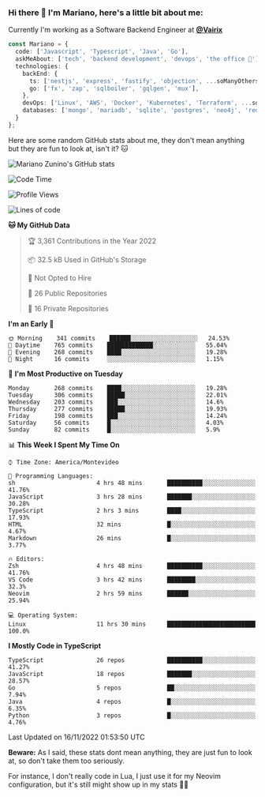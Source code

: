 ### Hi there 👋 I'm Mariano, here's a little bit about me:

Currently I'm working as a Software Backend Engineer at [**@Vairix**](https://vairix.com)

```ts
const Mariano = {
  code: ['Javascript', 'Typescript', 'Java', 'Go'],
  askMeAbout: ['tech', 'backend development', 'devops', 'the office 💼'],
  technologies: {
    backEnd: {
      ts: ['nestjs', 'express', 'fastify', 'objection', ...soManyOthersFrameworks],
      go: ['fx', 'zap', 'sqlboiler', 'gqlgen', 'mux'],
    },
    devOps: ['Linux', 'AWS', 'Docker', 'Kubernetes', 'Terraform', ...soManyOthersTools],
    databases: ['mongo', 'mariadb', 'sqlite', 'postgres', 'neo4j', 'redis'],
  }
};
```

Here are some random GitHub stats about me, they don't mean anything but they are fun to look at, isn't it? 🐱

![Mariano Zunino's GitHub stats](https://github-readme-stats.vercel.app/api?username=marianozunino&count_private=true&show_icons=true&theme=radical)

<!--START_SECTION:waka-->
![Code Time](http://img.shields.io/badge/Code%20Time-310%20hrs%2054%20mins-blue)

![Profile Views](http://img.shields.io/badge/Profile%20Views-0-blue)

![Lines of code](https://img.shields.io/badge/From%20Hello%20World%20I%27ve%20Written-368%20Thousand%20lines%20of%20code-blue)

**🐱 My GitHub Data** 

> 🏆 3,361 Contributions in the Year 2022
 > 
> 📦 32.5 kB Used in GitHub's Storage 
 > 
> 🚫 Not Opted to Hire
 > 
> 📜 26 Public Repositories 
 > 
> 🔑 16 Private Repositories  
 > 
**I'm an Early 🐤** 

```text
🌞 Morning    341 commits    ██████░░░░░░░░░░░░░░░░░░░   24.53% 
🌆 Daytime    765 commits    █████████████░░░░░░░░░░░░   55.04% 
🌃 Evening    268 commits    ████░░░░░░░░░░░░░░░░░░░░░   19.28% 
🌙 Night      16 commits     ░░░░░░░░░░░░░░░░░░░░░░░░░   1.15%

```
📅 **I'm Most Productive on Tuesday** 

```text
Monday       268 commits    ████░░░░░░░░░░░░░░░░░░░░░   19.28% 
Tuesday      306 commits    █████░░░░░░░░░░░░░░░░░░░░   22.01% 
Wednesday    203 commits    ███░░░░░░░░░░░░░░░░░░░░░░   14.6% 
Thursday     277 commits    █████░░░░░░░░░░░░░░░░░░░░   19.93% 
Friday       198 commits    ███░░░░░░░░░░░░░░░░░░░░░░   14.24% 
Saturday     56 commits     █░░░░░░░░░░░░░░░░░░░░░░░░   4.03% 
Sunday       82 commits     █░░░░░░░░░░░░░░░░░░░░░░░░   5.9%

```


📊 **This Week I Spent My Time On** 

```text
⌚︎ Time Zone: America/Montevideo

💬 Programming Languages: 
sh                       4 hrs 48 mins       ██████████░░░░░░░░░░░░░░░   41.76% 
JavaScript               3 hrs 28 mins       ███████░░░░░░░░░░░░░░░░░░   30.28% 
TypeScript               2 hrs 3 mins        ████░░░░░░░░░░░░░░░░░░░░░   17.93% 
HTML                     32 mins             █░░░░░░░░░░░░░░░░░░░░░░░░   4.67% 
Markdown                 26 mins             █░░░░░░░░░░░░░░░░░░░░░░░░   3.77%

🔥 Editors: 
Zsh                      4 hrs 48 mins       ██████████░░░░░░░░░░░░░░░   41.76% 
VS Code                  3 hrs 42 mins       ████████░░░░░░░░░░░░░░░░░   32.3% 
Neovim                   2 hrs 59 mins       ██████░░░░░░░░░░░░░░░░░░░   25.94%

💻 Operating System: 
Linux                    11 hrs 30 mins      █████████████████████████   100.0%

```

**I Mostly Code in TypeScript** 

```text
TypeScript               26 repos            ██████████░░░░░░░░░░░░░░░   41.27% 
JavaScript               18 repos            ███████░░░░░░░░░░░░░░░░░░   28.57% 
Go                       5 repos             ██░░░░░░░░░░░░░░░░░░░░░░░   7.94% 
Java                     4 repos             █░░░░░░░░░░░░░░░░░░░░░░░░   6.35% 
Python                   3 repos             █░░░░░░░░░░░░░░░░░░░░░░░░   4.76%

```



 Last Updated on 16/11/2022 01:53:50 UTC
<!--END_SECTION:waka-->

**Beware:** As I said, these stats dont mean anything, they are just fun to look at, so don't take them too seriously.

For instance, I don't really code in Lua, I just use it for my Neovim configuration, but it's still might show up in my stats 🤷‍♂️
